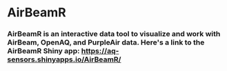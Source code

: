 # AirBeamR

### AirBeamR is an interactive data tool to visualize and work with AirBeam, OpenAQ, and PurpleAir data.  Here's a link to the AirBeamR Shiny app: https://aq-sensors.shinyapps.io/AirBeamR/
